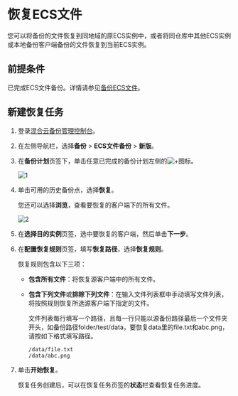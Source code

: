 # 恢复ECS文件

您可以将备份的文件恢复到同地域的原ECS实例中，或者将同仓库中其他ECS实例或本地备份客户端备份的文件恢复到当前ECS实例。

## 前提条件

已完成ECS文件备份。详情请参见[备份ECS文件](/cn.zh-CN/ECS备份教程/ECS文件备份（新版）/备份ECS文件.md)。

## 新建恢复任务

1.  登录[混合云备份管理控制台](https://hbr.console.aliyun.com)。

2.  在左侧导航栏，选择**备份** \> **ECS文件备份** \> **新版**。

3.  在**备份计划**页签下，单击任意已完成的备份计划左侧的![+](https://static-aliyun-doc.oss-cn-hangzhou.aliyuncs.com/assets/img/zh-CN/2303552061/p172225.jpg)图标。

    ![1](https://static-aliyun-doc.oss-cn-hangzhou.aliyuncs.com/assets/img/zh-CN/2303552061/p172251.jpg)

4.  单击可用的历史备份点，选择**恢复**。

    您还可以选择**浏览**，查看要恢复的客户端下的所有文件。

    ![2](https://static-aliyun-doc.oss-cn-hangzhou.aliyuncs.com/assets/img/zh-CN/2303552061/p172253.jpg)

5.  在**选择目的实例**页签，选中要恢复的客户端，然后单击**下一步**。

6.  在**配置恢复规则**页签，填写**恢复路径**，选择**恢复规则**。

    恢复规则包含以下三项：

    -   **包含所有文件**：将恢复源客户端中的所有文件。
    -   **包含下列文件**或**排除下列文件**：在输入文件列表框中手动填写文件列表，将按照规则恢复所选源客户端下指定的文件。

        文件列表每行填写一个路径，且每一行只能以源备份路径最后一个文件夹开头，如备份路径folder/test/data，要恢复data里的file.txt和abc.png，请按如下格式填写路径。

        ```
        /data/file.txt
        /data/abc.png
        ```

7.  单击**开始恢复**。

    恢复任务创建后，可以在恢复任务页签的**状态**栏查看恢复任务进度。



